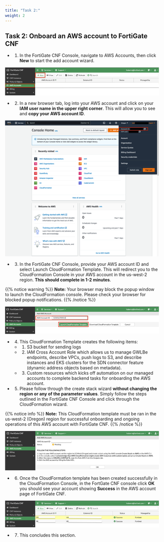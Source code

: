 ```yaml
---
title: "Task 2:"
weight: 2
---
```



## Task 2: Onboard an AWS account to FortiGate CNF

- 1.  In the FortiGate CNF Console, navigate to AWS Accounts, then click **New** to start the add account wizard.

![](../images/image-t2-1.png)

- 2.  In a new browser tab, log into your AWS account and click on your **IAM user name in the upper right corner**. This will allow you to see and **copy your AWS account ID**.

![](../images/image-t2-2.png)

- 3.  In the FortiGate CNF Console, provide your AWS account ID and select Launch CloudFormation Template. This will redirect you to the CloudFormation Console in your AWS account in the us-west-2 region. **This should complete in 1-2 minutes**.

{{% notice warning %}}
**Note:** Your browser may block the popup window to launch the CloudFormation console. Please check your browser for blocked popup notifications.
{{% /notice %}}

![](../images/image-t2-3.png)

- 4.  This CloudFormation Template creates the following items:

	- 1. S3 bucket for sending logs

	- 2. IAM Cross Account Role which allows us to manage GWLBe endpoints, describe VPCs, push logs to S3, and describe instances and EKS clusters for the SDN connector feature (dynamic address objects based on metadata).

	- 3. Custom resources which kicks off automation on our managed accounts to complete backend tasks for onboarding the AWS account.

- 5.  Please follow through the create stack wizard **without changing the region or any of the parameter values**. Simply follow the steps outlined in the FortiGate CNF Console and click through the CloudFormation wizard.

{{% notice info %}}
**Note:** This CloudFormation template must be ran in the us-west-2 (Oregon) region for successful onboarding and ongoing operations of this AWS account with FortiGate CNF.
{{% /notice %}}

![](../images/image-t2-4.png)

- 6.  Once the CloudFormation template has been created successfully in the CloudFormation Console, in the FortGate CNF console click **OK** you should see your account showing **Success** in the AWS account page of FortiGate CNF.

![](../images/image-t2-5.png)

- 7.  This concludes this section.
